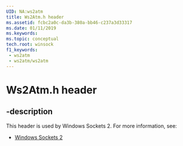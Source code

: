 ```yaml
---
UID: NA:ws2atm
title: Ws2Atm.h header
ms.assetid: fcbc2a0c-da3b-380a-bb46-c237a3d33317
ms.date: 01/11/2019
ms.keywords: 
ms.topic: conceptual
tech.root: winsock
f1_keywords:
 - ws2atm
 - ws2atm/ws2atm
---
```


# Ws2Atm.h header


## -description

This header is used by Windows Sockets 2. For more information, see:

- [Windows Sockets 2](../_winsock/index.md)

